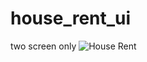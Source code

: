 # house_rent_ui

two screen only
![House Rent](https://github.com/user-attachments/assets/ce026f6d-a5c2-42ec-aca8-6657ecd23d04)


